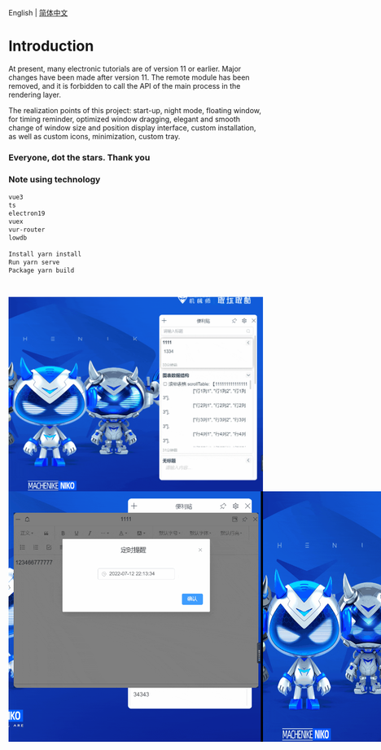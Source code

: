 English | [简体中文](./README.CN.md)
# Introduction

At present, many electronic tutorials are of version 11 or earlier. Major changes have been made after version 11. The remote module has been removed, and it is forbidden to call the API of the main process in the rendering layer.

The realization points of this project: start-up, night mode, floating window, for timing reminder, optimized window dragging, elegant and smooth change of window size and position display interface, custom installation, as well as custom icons, minimization, custom tray.


### Everyone, dot the stars. Thank you


### Note using technology

```
vue3
ts
electron19
vuex
vur-router
lowdb

Install yarn install
Run yarn serve
Package yarn build
```

<br>
</p>

<div style="display:flex">
<img style="width:500px;" src="https://github.com/MoNaiZi/Note/blob/master/public/img/left_main.gif"/>
</div>
<div style="display:flex">
<img style="width:500px;" src="https://github.com/MoNaiZi/Note/blob/master/public/img/定时提醒功能.gif"/>
<img style="width:500px;" src="https://github.com/MoNaiZi/Note/blob/master/public/img/黑夜模式.gif"/>
</div>


